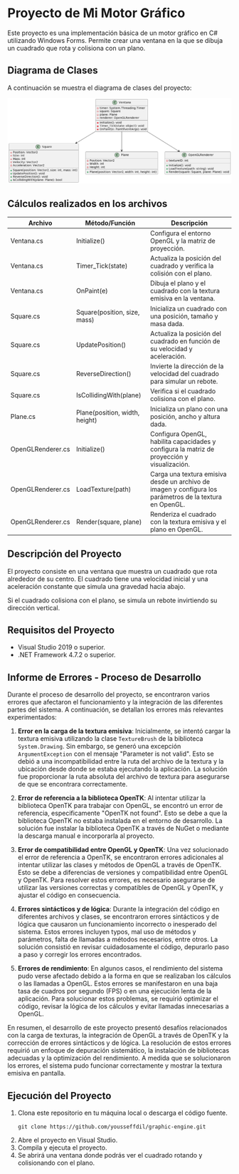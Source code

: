 # Proyecto de Mi Motor Gráfico

Este proyecto es una implementación básica de un motor gráfico en C# utilizando Windows Forms. Permite crear una ventana en la que se dibuja un cuadrado que rota y colisiona con un plano.
## Diagrama de Clases

A continuación se muestra el diagrama de clases del proyecto:
<div align="center">
    <img src="./preview/preview.png">
</div>

## Cálculos realizados en los archivos

| Archivo           | Método/Función                       | Descripción                                                                                            |
|-------------------|--------------------------------------|--------------------------------------------------------------------------------------------------------|
| Ventana.cs        | Initialize()                         | Configura el entorno OpenGL y la matriz de proyección.                                                 |
| Ventana.cs        | Timer_Tick(state)                    | Actualiza la posición del cuadrado y verifica la colisión con el plano.                                 |
| Ventana.cs        | OnPaint(e)                           | Dibuja el plano y el cuadrado con la textura emisiva en la ventana.                                     |
| Square.cs         | Square(position, size, mass)         | Inicializa un cuadrado con una posición, tamaño y masa dada.                                            |
| Square.cs         | UpdatePosition()                      | Actualiza la posición del cuadrado en función de su velocidad y aceleración.                            |
| Square.cs         | ReverseDirection()                    | Invierte la dirección de la velocidad del cuadrado para simular un rebote.                              |
| Square.cs         | IsCollidingWith(plane)                | Verifica si el cuadrado colisiona con el plano.                                                         |
| Plane.cs          | Plane(position, width, height)        | Inicializa un plano con una posición, ancho y altura dada.                                              |
| OpenGLRenderer.cs | Initialize()                          | Configura OpenGL, habilita capacidades y configura la matriz de proyección y visualización.             |
| OpenGLRenderer.cs | LoadTexture(path)                     | Carga una textura emisiva desde un archivo de imagen y configura los parámetros de la textura en OpenGL. |
| OpenGLRenderer.cs | Render(square, plane)                 | Renderiza el cuadrado con la textura emisiva y el plano en OpenGL.                                      |


## Descripción del Proyecto

El proyecto consiste en una ventana que muestra un cuadrado que rota alrededor de su centro. El cuadrado tiene una velocidad inicial y una aceleración constante que simula una gravedad hacia abajo.

Si el cuadrado colisiona con el plano, se simula un rebote invirtiendo su dirección vertical.


## Requisitos del Proyecto

- Visual Studio 2019 o superior.
- .NET Framework 4.7.2 o superior.

## Informe de Errores - Proceso de Desarrollo

Durante el proceso de desarrollo del proyecto, se encontraron varios errores que afectaron el funcionamiento y la integración de las diferentes partes del sistema. A continuación, se detallan los errores más relevantes experimentados:

1. **Error en la carga de la textura emisiva**: Inicialmente, se intentó cargar la textura emisiva utilizando la clase `TextureBrush` de la biblioteca `System.Drawing`. Sin embargo, se generó una excepción `ArgumentException` con el mensaje "Parameter is not valid". Esto se debió a una incompatibilidad entre la ruta del archivo de la textura y la ubicación desde donde se estaba ejecutando la aplicación. La solución fue proporcionar la ruta absoluta del archivo de textura para asegurarse de que se encontrara correctamente.

2. **Error de referencia a la biblioteca OpenTK**: Al intentar utilizar la biblioteca OpenTK para trabajar con OpenGL, se encontró un error de referencia, especificamente "OpenTK not found". Esto se debe a que la biblioteca OpenTK no estaba instalada en el entorno de desarrollo. La solución fue instalar la biblioteca OpenTK a través de NuGet o mediante la descarga manual e incorporarla al proyecto.

3. **Error de compatibilidad entre OpenGL y OpenTK**: Una vez solucionado el error de referencia a OpenTK, se encontraron errores adicionales al intentar utilizar las clases y métodos de OpenGL a través de OpenTK. Esto se debe a diferencias de versiones y compatibilidad entre OpenGL y OpenTK. Para resolver estos errores, es necesario asegurarse de utilizar las versiones correctas y compatibles de OpenGL y OpenTK, y ajustar el código en consecuencia.

4. **Errores sintácticos y de lógica**: Durante la integración del código en diferentes archivos y clases, se encontraron errores sintácticos y de lógica que causaron un funcionamiento incorrecto o inesperado del sistema. Estos errores incluyen typos, mal uso de métodos y parámetros, falta de llamadas a métodos necesarios, entre otros. La solución consistió en revisar cuidadosamente el código, depurarlo paso a paso y corregir los errores encontrados.

5. **Errores de rendimiento**: En algunos casos, el rendimiento del sistema pudo verse afectado debido a la forma en que se realizaban los cálculos o las llamadas a OpenGL. Estos errores se manifestaron en una baja tasa de cuadros por segundo (FPS) o en una ejecución lenta de la aplicación. Para solucionar estos problemas, se requirió optimizar el código, revisar la lógica de los cálculos y evitar llamadas innecesarias a OpenGL.

En resumen, el desarrollo de este proyecto presentó desafíos relacionados con la carga de texturas, la integración de OpenGL a través de OpenTK y la corrección de errores sintácticos y de lógica. La resolución de estos errores requirió un enfoque de depuración sistemático, la instalación de bibliotecas adecuadas y la optimización del rendimiento. A medida que se solucionaron los errores, el sistema pudo funcionar correctamente y mostrar la textura emisiva en pantalla.
## Ejecución del Proyecto

1. Clona este repositorio en tu máquina local o descarga el código fuente.
    ```shell
    git clone https://github.com/yousseffdil/graphic-engine.git
2. Abre el proyecto en Visual Studio.
3. Compila y ejecuta el proyecto.
4. Se abrirá una ventana donde podrás ver el cuadrado rotando y colisionando con el plano.
